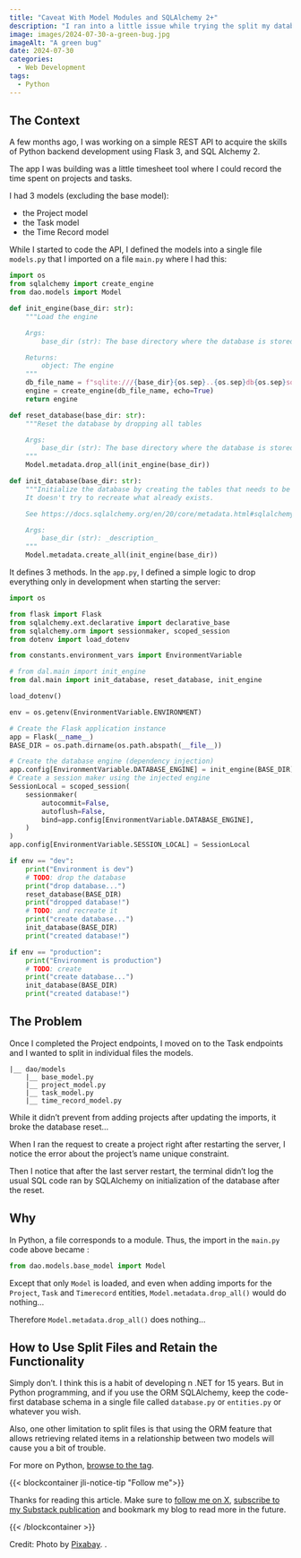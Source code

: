 ```yaml
---
title: "Caveat With Model Modules and SQLAlchemy 2+"
description: "I ran into a little issue while trying the split my database models into separate files on a REST API using Python and SQLAlchemy. Let’s review the problem and its solution."
image: images/2024-07-30-a-green-bug.jpg
imageAlt: "A green bug"
date: 2024-07-30
categories:
  - Web Development
tags:
  - Python
---
```


## The Context

A few months ago, I was working on a simple REST API to acquire the skills of Python backend development using Flask 3, and SQL Alchemy 2.

The app I was building was a little timesheet tool where I could record the time spent on projects and tasks.

I had 3 models (excluding the base model):

- the Project model
- the Task model
- the Time Record model

While I started to code the API, I defined the models into a single file `models.py` that I imported on a file `main.py` where I had this:

```python
import os
from sqlalchemy import create_engine
from dao.models import Model

def init_engine(base_dir: str):
    """Load the engine

    Args:
        base_dir (str): The base directory where the database is stored

    Returns:
        object: The engine
    """
    db_file_name = f"sqlite:///{base_dir}{os.sep}..{os.sep}db{os.sep}sqlalchemy.db"
    engine = create_engine(db_file_name, echo=True)
    return engine

def reset_database(base_dir: str):
    """Reset the database by dropping all tables

    Args:
        base_dir (str): The base directory where the database is stored
    """
    Model.metadata.drop_all(init_engine(base_dir))

def init_database(base_dir: str):
    """Initialize the database by creating the tables that needs to be created.
    It doesn't try to recreate what already exists.

    See https://docs.sqlalchemy.org/en/20/core/metadata.html#sqlalchemy.schema.MetaData.create_all

    Args:
        base_dir (str): _description_
    """
    Model.metadata.create_all(init_engine(base_dir))

```

It defines 3 methods. In the `app.py`, I defined a simple logic to drop everything only in development when starting the server:

```python
import os

from flask import Flask
from sqlalchemy.ext.declarative import declarative_base
from sqlalchemy.orm import sessionmaker, scoped_session
from dotenv import load_dotenv

from constants.environment_vars import EnvironmentVariable

# from dal.main import init_engine
from dal.main import init_database, reset_database, init_engine

load_dotenv()

env = os.getenv(EnvironmentVariable.ENVIRONMENT)

# Create the Flask application instance
app = Flask(__name__)
BASE_DIR = os.path.dirname(os.path.abspath(__file__))

# Create the database engine (dependency injection)
app.config[EnvironmentVariable.DATABASE_ENGINE] = init_engine(BASE_DIR)
# Create a session maker using the injected engine
SessionLocal = scoped_session(
    sessionmaker(
        autocommit=False,
        autoflush=False,
        bind=app.config[EnvironmentVariable.DATABASE_ENGINE],
    )
)
app.config[EnvironmentVariable.SESSION_LOCAL] = SessionLocal

if env == "dev":
    print("Environment is dev")
    # TODO: drop the database
    print("drop database...")
    reset_database(BASE_DIR)
    print("dropped database!")
    # TODO: and recreate it
    print("create database...")
    init_database(BASE_DIR)
    print("created database!")

if env == "production":
    print("Environment is production")
    # TODO: create
    print("create database...")
    init_database(BASE_DIR)
    print("created database!")
```

## The Problem

Once I completed the Project endpoints, I moved on to the Task endpoints and I wanted to split in individual files the models.

```plaintext
|__ dao/models
    |__ base_model.py
    |__ project_model.py
    |__ task_model.py
    |__ time_record_model.py
```

While it didn’t prevent from adding projects after updating the imports, it broke the database reset…

When I ran the request to create a project right after restarting the server, I notice the error about the project’s name unique constraint.

Then I notice that after the last server restart, the terminal didn’t log the usual SQL code ran by SQLAlchemy on initialization of the database after the reset.

## Why

In Python, a file corresponds to a module. Thus, the import in the `main.py` code above became :

```python
from dao.models.base_model import Model
```

Except that only `Model` is loaded, and even when adding imports for the `Project`, `Task` and `Timerecord` entities, `Model.metadata.drop_all()` would do nothing...

Therefore `Model.metadata.drop_all()` does nothing…

## How to Use Split Files and Retain the Functionality

Simply don’t. I think this is a habit of developing n .NET for 15 years. But in Python programming, and if you use the ORM SQLAlchemy, keep the code-first database schema in a single file called `database.py` or `entities.py` or whatever you wish.

Also, one other limitation to split files is that using the ORM feature that allows retrieving related items in a relationship between two models will cause you a bit of trouble.

For more on Python, [browse to the tag](../../../tags/python).

{{< blockcontainer jli-notice-tip "Follow me">}}

Thanks for reading this article. Make sure to [follow me on X](https://x.com/LitzlerJeremie), [subscribe to my Substack publication](https://iamjeremie.substack.com/) and bookmark my blog to read more in the future.

{{< /blockcontainer >}}

Credit: Photo by [Pixabay](https://www.pexels.com/photo/green-black-and-brown-insect-40875/).
.
